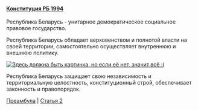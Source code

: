 #### [Конституция РБ 1994](https://lalawland.github.io/eurasia/belarus/const)

Республика Беларусь - унитарное демократическое социальное правовое государство.

Республика Беларусь обладает верховенством и полнотой власти на своей территории, самостоятельно осуществляет внутреннюю и внешнюю политику.

[![Здесь должна быть картинка, но если её нет, значит всё :(](https://i.siteapi.org/GkPmWOqo1vDxSR4GsloYAJBz_h8=/fit-in/1400x1000/center/top/596efcf47164ff2.ru.s.siteapi.org/img/ddcjayw4mlkookg0ogo080cos440g8)](https://i.siteapi.org/GkPmWOqo1vDxSR4GsloYAJBz_h8=/fit-in/1400x1000/center/top/596efcf47164ff2.ru.s.siteapi.org/img/ddcjayw4mlkookg0ogo080cos440g8)

Республика Беларусь защищает свою независимость и территориальную целостность, конституционный строй, обеспечивает законность и правопорядок.

[Преамбула](https://lalawland.github.io/eurasia/belarus/const/pre) | [Статья 2](https://lalawland.github.io/eurasia/belarus/const/art2)
